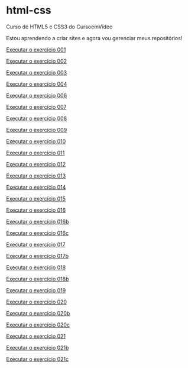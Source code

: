 # html-css
 Curso de HTML5 e CSS3 do CursoemVídeo

 Estou aprendendo a criar sites e agora vou gerenciar meus repositórios!
 
<a href="https://fagneramorim.github.io/html-css/exercicios/ex001/index.html" target="_blank" rel="external">Executar o exercício 001</a>

<a href="https://fagneramorim.github.io/html-css/exercicios/ex002/index.html" target="_blank" rel="external">Executar o exercício 002</a>

<a href="https://fagneramorim.github.io/html-css/exercicios/ex003/index.html" target="_blank" rel="external">Executar o exercício 003</a>

<a href="https://fagneramorim.github.io/html-css/exercicios/ex004/index.html" target="_blank" rel="external">Executar o exercício 004</a>

<a href="https://fagneramorim.github.io/html-css/exercicios/ex006/index.html" target="_blank" rel="external">Executar o exercício 006</a>

<a href="https://fagneramorim.github.io/html-css/exercicios/ex007/index.html" target="_blank" rel="external">Executar o exercício 007</a>

<a href="https://fagneramorim.github.io/html-css/exercicios/ex008/index.html" target="_blank" rel="external">Executar o exercício 008</a>

<a href="https://fagneramorim.github.io/html-css/exercicios/ex009/index.html" target="_blank" rel="external">Executar o exercício 009</a>

<a href="https://fagneramorim.github.io/html-css/exercicios/ex010/index.html" target="_blank" rel="external">Executar o exercício 010</a>

<a href="https://fagneramorim.github.io/html-css/exercicios/ex011/index.html" target="_blank" rel="external">Executar o exercício 011</a>

<a href="https://fagneramorim.github.io/html-css/exercicios/ex012/index.html" target="_blank" rel="external">Executar o exercício 012</a>

<a href="https://fagneramorim.github.io/html-css/exercicios/ex013/index.html" target="_blank" rel="external">Executar o exercício 013</a>

<a href="https://fagneramorim.github.io/html-css/exercicios/ex014/index.html" target="_blank" rel="external">Executar o exercício 014</a>

<a href="https://fagneramorim.github.io/html-css/exercicios/ex015/index.html">Executar o exercício 015</a>

<a href="https://fagneramorim.github.io/html-css/exercicios/ex016/cor01.html" target="_blank" rel="external">Executar o exercício 016</a>

<a href="https://fagneramorim.github.io/html-css/exercicios/ex016/cor02.html" target="_blank" rel="external">Executar o exercício 016b</a>

<a href="https://fagneramorim.github.io/html-css/exercicios/ex016/cor03.html" target="_blank" rel="external">Executar o exercício 016c</a>

<a href="https://fagneramorim.github.io/html-css/exercicios/ex017/fonte01.html" target="_blank" rel="external">Executar o exercício 017</a>

<a href="https://fagneramorim.github.io/html-css/exercicios/ex017/fonte02.html" target="_blank" rel="external">Executar o exercício 017b</a>

<a href="https://fagneramorim.github.io/html-css/exercicios/ex018/font01.html" target="_blank" rel="external">Executar o exercício 018</a>

<a href="https://fagneramorim.github.io/html-css/exercicios/ex018/font02.html" target="_blank" rel="external">Executar o exercício 018b</a>

<a href="https://fagneramorim.github.io/html-css/exercicios/ex019/seletor01.html" target="_blank" rel="external">Executar o exercício 019</a>

<a href="https://fagneramorim.github.io/html-css/exercicios/ex020/hover.html" target="_blank" rel="external">Executar o exercício 020</a>

<a href="https://fagneramorim.github.io/html-css/exercicios/ex020/links.html" target="_blank" rel="external">Executar o exercício 020b</a>

<a href="https://fagneramorim.github.io/html-css/exercicios/ex020/pseudoclasse.html" target="_blank" rel="external">Executar o exercício 020c</a>

<a href="https://fagneramorim.github.io/html-css/exercicios/ex021/caixa01.html" target="_blank" rel="external">Executar o exercício 021</a>

<a href="https://fagneramorim.github.io/html-css/exercicios/ex021/caixa02.html" target="_blank" rel="external">Executar o exercício 021b</a>

<a href="https://fagneramorim.github.io/html-css/exercicios/ex021/caixa03.html" target="_blank" rel="external">Executar o exercício 021c</a>